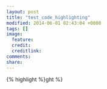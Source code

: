 ```yaml
---
layout: post
title: "test_code_highlighting"
modified: 2014-06-01 02:43:04 +0800
tags: []
image:
  feature: 
  credit: 
  creditlink: 
comments: 
share: 
---
```


{% highlight %}ght %}